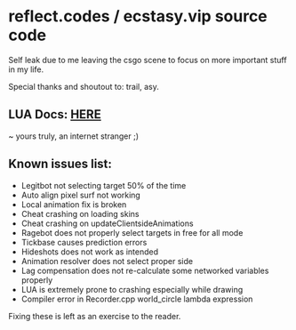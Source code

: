 # reflect.codes / ecstasy.vip source code

Self leak due to me leaving the csgo scene to focus on more important stuff in my life.

Special thanks and shoutout to: trail, asy.

## LUA Docs: [HERE](https://github.com/EcstasyVip/Ecstasy_LUA_API/wiki)

~ yours truly, an internet stranger ;) 

## Known issues list:
- Legitbot not selecting target 50% of the time
- Auto align pixel surf not working
- Local animation fix is broken
- Cheat crashing on loading skins
- Cheat crashing on updateClientsideAnimations
- Ragebot does not properly select targets in free for all mode
- Tickbase causes prediction errors
- Hideshots does not work as intended
- Animation resolver does not select proper side
- Lag compensation does not re-calculate some networked variables properly
- LUA is extremely prone to crashing especially while drawing
- Compiler error in Recorder.cpp world_circle lambda expression

Fixing these is left as an exercise to the reader.
